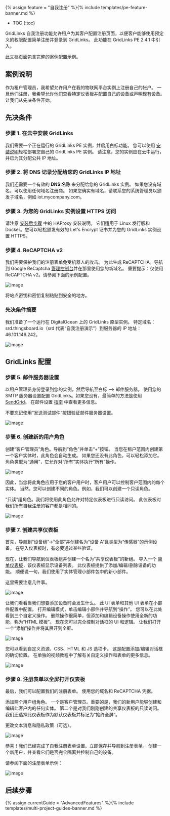 {% assign feature = "自我注册" %}{% include templates/pe-feature-banner.md %}

* TOC
{:toc}

GridLinks 自我注册功能允许租户为其客户配置注册页面，以便客户能够使用预定义的权限配置简单注册并登录到 GridLinks。
此功能在 GridLinks PE 2.4.1 中引入。

此文档页面包含完整的案例配置示例。

## 案例说明

作为租户管理员，我希望允许用户在我的物联网平台实例上注册自己的帐户。
一旦他们注册，我希望允许他们查看特定仪表板并配置自己的设备或声明现有设备。
让我们从先决条件开始。

## 先决条件

### 步骤 1. 在云中安装 GridLinks

我们需要一个正在运行的 GridLinks PE 实例，并启用白标功能。
您可以使用 [安装说明](/docs/user-guide/install/pe/installation-options/)轻松部署您自己的 GridLinks PE 实例。
请注意，您的实例应在云中运行，并已为其分配公共 IP 地址。

### 步骤 2. 将 DNS 记录分配给您的 GridLinks IP 地址

我们还需要一个有效的 **DNS 名称** 来分配给您的 GridLinks 实例。
如果您没有域名，可以使用任何域名注册商。
如果您确实有域名，请联系您的系统管理员以颁发子域名，例如 iot.mycompany.com。

### 步骤 3. 为您的 GridLinks 实例设置 HTTPS 访问

请注意 [安装后步骤](/docs/user-guide/install/pe/ubuntu/#post-installation-steps) 中的 HAProxy 安装说明。
它们适用于 Linux 发行版和 Docker。您可以轻松颁发有效的 Let's Encrypt 证书并为您的 GridLinks 实例设置 HTTPS。

### 步骤 4. ReCAPTCHA v2

我们需要保护我们的注册表单免受机器人的攻击。
为此生成 ReCAPTCHA。导航到 Google ReCaptcha [管理控制台](https://www.google.com/recaptcha/intro/v3.html)并在那里使用您的新域名。
重要提示：仅使用 ReCAPTCHA v2。请参阅下面的示例配置。

![image](/images/user-guide/self-registration/reCAPTCHA.png)

将站点密钥和密钥复制粘贴到安全的地方。

### 先决条件摘要

我们准备了一个运行在 DigitalOcean 上的 GridLinks 原型实例。
特定域名：srd.thingsboard.io（srd 代表“自我注册演示”）到服务器的 IP 地址：46.101.146.242。

![image](/images/user-guide/self-registration/digitalocean.png)

## GridLinks 配置

### 步骤 5. 邮件服务器设置

以租户管理员身份登录到您的实例，然后导航至白标 —> 邮件服务器。
使用您的 SMTP 服务器设置配置 GridLinks。如果您没有，最简单的方法是使用 [SendGrid](https://sendgrid.com/)。
在邮件设置 [指南](/docs/pe/user-guide/ui/mail-settings/) 中查看更多信息。

不要忘记使用“发送测试邮件”按钮验证邮件服务器设置。

![image](/images/user-guide/self-registration/mailserver.png)

### 步骤 6. 创建新的用户角色

创建“客户管理员”角色。导航到“角色”并单击“+”按钮。
当您在租户范围内创建第一个客户实体时，此角色会自动生成。
如果您还没有此角色，可以轻松添加它。
角色类型为“通用”，它允许对“所有”实体执行“所有”操作。

![image](/images/user-guide/self-registration/customer-admin-role.png)

因此，当您将此角色应用于您的客户用户时，客户用户可以控制客户范围内的每个实体。
当然，您可以创建不同的角色。例如，我们可以创建一个只读角色。

“只读”组角色。我们将使用此角色允许对特定仪表板进行只读访问。
此仪表板对我们所有自我注册的客户都是相同的。

![image](/images/user-guide/self-registration/read-only-role.png)

### 步骤 7. 创建共享仪表板

首先，导航到“设备组”->“全部”并创建名为“设备 A”且类型为“传感器”的示例设备。
在导入仪表板时，有必要通过某些验证。

现在，让我们导航到仪表板组并创建一个名为“共享仪表板”的新组。
导入一个 [简单仪表板](/docs/user-guide/resources/my_smart_devices_dashboard.json)，该仪表板显示设备列表。
此仪表板提供了添加/编辑/删除设备的功能。
顺便说一句，我们使用了实体管理小部件包中的新小部件。

这里需要注意几件事。

![image](/images/user-guide/self-registration/dashboard.gif)

让我们看看当我们想要添加设备时会发生什么。
此 UI 表单和其他 UI 表单在小部件配置中配置。
打开编辑模式，单击编辑小部件并导航到“操作”。
您可以在此处看到三个自定义操作。
删除操作很简单，但添加和编辑设备操作使用全新的功能，称为“HTML 模板”。
现在您可以完全控制对话框的 UI 和逻辑。
让我们打开一个“添加”操作并将其展开到全屏。

![image](/images/user-guide/self-registration/dashboard-config.png)

您可以看到自定义资源、CSS、HTML 和 JS 选项卡。
这是配置添加/编辑对话框的确切位置。
在单独的视频教程中了解有关自定义操作和表单的更多信息。

![image](/images/user-guide/self-registration/action-config.png)

### 步骤 8. 注册表单以全屏打开仪表板

最后，我们可以配置我们的注册表单。
使用您的域名和 ReCAPTCHA 凭据。

添加两个用户组角色。
一个是客户管理员。重要的是，我们的新用户能够创建和编辑此客户内的任何实体。
第二个是对我们刚刚创建的共享仪表板的只读访问。我们还选择此仪表板作为默认仪表板并标记为“始终全屏”。

更改文本消息和隐私政策（可选）。

![image](/images/user-guide/self-registration/signup-form-config.png)

恭喜！我们已经完成了自我注册表单设置。立即保存并导航到注册表单。
创建一个新用户，并查看它们是否完全隔离并控制自己的设备。

请参阅下面的注册表单示例：

![image](/images/user-guide/self-registration/signup-form.png)


## 后续步骤

{% assign currentGuide = "AdvancedFeatures" %}{% include templates/multi-project-guides-banner.md %}